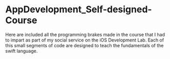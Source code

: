 # AppDevelopment_Self-designed-Course

Here are included all the programming brakes made in the course that I had to impart as part of my social service on the iOS
Development Lab. Each of this small segments of code are designed to teach the fundamentals of the swift 
language. 
